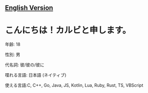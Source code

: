 ## [English Version](README.md)

# こんにちは！カルビと申します。

年齢: 18

性別: 男

代名詞: 彼/彼の/彼に

喋れる言語: 日本語 (ネイティブ)

使える言語:C, C++, Go, Java, JS, Kotlin, Lua, Ruby, Rust, TS, VBScript
